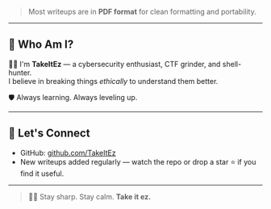 
> Most writeups are in **PDF format** for clean formatting and portability.

---

## 🚀 Who Am I?

🧑‍💻 I'm **TakeItEz** — a cybersecurity enthusiast, CTF grinder, and shell-hunter.  
I believe in breaking things *ethically* to understand them better.

🛡️ Always learning. Always leveling up.

---

## 🧩 Let's Connect

- GitHub: [github.com/TakeItEz](https://github.com/TakeItEz-Dev/writeups)
- New writeups added regularly — watch the repo or drop a star ⭐ if you find it useful.

---

> 🧘‍♂️ Stay sharp. Stay calm. **Take it ez.**

